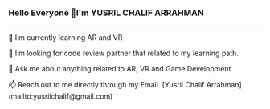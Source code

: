 ### Hello Everyone 👋I'm YUSRIL CHALIF ARRAHMAN
<hr>
<p>
 🌱 I’m currently learning AR and VR
 <p>
 🤔 I’m looking for code review partner that related to my learning path.
 <p>
 💬 Ask me about anything related to AR, VR and Game Development
  <p>
 📫 Reach out to me directly through my Email. [Yusril Chalif Arrahman](mailto:yusrilchalif@gmail.com)



